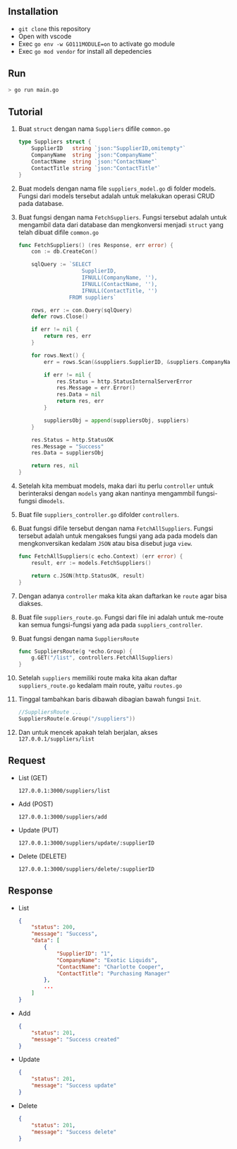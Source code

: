 ## Installation

-   `git clone` this repository
-   Open with vscode
-   Exec `go env -w GO111MODULE=on` to activate go module
-   Exec `go mod vendor` for install all depedencies

## Run

```bash
> go run main.go
```

## Tutorial

1. Buat `struct` dengan nama `Suppliers` difile `common.go`
    ```go
    type Suppliers struct {
        SupplierID   string `json:"SupplierID,omitempty"`
        CompanyName  string `json:"CompanyName"`
        ContactName  string `json:"ContactName"`
        ContactTitle string `json:"ContactTitle"`
    }
    ```
2. Buat models dengan nama file `suppliers_model.go` di folder models. Fungsi dari models tersebut adalah untuk melakukan operasi CRUD pada database.
3. Buat fungsi dengan nama `FetchSuppliers`. Fungsi tersebut adalah untuk mengambil data dari database dan mengkonversi menjadi `struct` yang telah dibuat difile `common.go`

    ```go
    func FetchSuppliers() (res Response, err error) {
        con := db.CreateCon()

        sqlQuery := `SELECT
                        SupplierID,
                        IFNULL(CompanyName, ''),
                        IFNULL(ContactName, ''),
                        IFNULL(ContactTitle, '')
                    FROM suppliers`

        rows, err := con.Query(sqlQuery)
        defer rows.Close()

        if err != nil {
            return res, err
        }

        for rows.Next() {
            err = rows.Scan(&suppliers.SupplierID, &suppliers.CompanyName, &suppliers.ContactName, &suppliers.ContactTitle)

            if err != nil {
                res.Status = http.StatusInternalServerError
                res.Message = err.Error()
                res.Data = nil
                return res, err
            }

            suppliersObj = append(suppliersObj, suppliers)
        }

        res.Status = http.StatusOK
        res.Message = "Success"
        res.Data = suppliersObj

        return res, nil
    }
    ```

4. Setelah kita membuat models, maka dari itu perlu `controller` untuk berinteraksi dengan `models` yang akan nantinya mengammbil fungsi-fungsi di`models`.
5. Buat file `suppliers_controller.go` difolder `controllers`.
6. Buat fungsi difile tersebut dengan nama `FetchAllSuppliers`. Fungsi tersebut adalah untuk mengakses fungsi yang ada pada models dan mengkonversikan kedalam `JSON` atau bisa disebut juga `view`.

    ```go
    func FetchAllSuppliers(c echo.Context) (err error) {
        result, err := models.FetchSuppliers()

        return c.JSON(http.StatusOK, result)
    }
    ```

7. Dengan adanya `controller` maka kita akan daftarkan ke `route` agar bisa diakses.
8. Buat file `suppliers_route.go`. Fungsi dari file ini adalah untuk me-route kan semua fungsi-fungsi yang ada pada `suppliers_controller`.
9. Buat fungsi dengan nama `SuppliersRoute`
    ```go
    func SuppliersRoute(g *echo.Group) {
        g.GET("/list", controllers.FetchAllSuppliers)
    }
    ```
10. Setelah `suppliers` memiliki route maka kita akan daftar `suppliers_route.go` kedalam main route, yaitu `routes.go`
11. Tinggal tambahkan baris dibawah dibagian bawah fungsi `Init`.
    ```go
    //SuppliersRoute ...
    SuppliersRoute(e.Group("/suppliers"))
    ```
12. Dan untuk mencek apakah telah berjalan, akses `127.0.0.1/suppliers/list`

## Request

-   List (GET)

    ```
    127.0.0.1:3000/suppliers/list
    ```

-   Add (POST)

    ```
    127.0.0.1:3000/suppliers/add
    ```

-   Update (PUT)

    ```
    127.0.0.1:3000/suppliers/update/:supplierID
    ```

-   Delete (DELETE)

    ```
    127.0.0.1:3000/suppliers/delete/:supplierID
    ```

## Response

-   List

    ```json
    {
        "status": 200,
        "message": "Success",
        "data": [
            {
                "SupplierID": "1",
                "CompanyName": "Exotic Liquids",
                "ContactName": "Charlotte Cooper",
                "ContactTitle": "Purchasing Manager"
            },
            ...
        ]
    }
    ```

-   Add

    ```json
    {
        "status": 201,
        "message": "Success created"
    }
    ```

-   Update

    ```json
    {
        "status": 201,
        "message": "Success update"
    }
    ```

-   Delete
    ```json
    {
        "status": 201,
        "message": "Success delete"
    }
    ```

